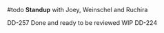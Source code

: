 #todo 
**Standup** with Joey, Weinschel and Ruchira


DD-257 Done and ready to be reviewed
WIP DD-224
















